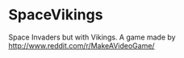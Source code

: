 # SpaceVikings
Space Invaders but with Vikings. A game made by http://www.reddit.com/r/MakeAVideoGame/

